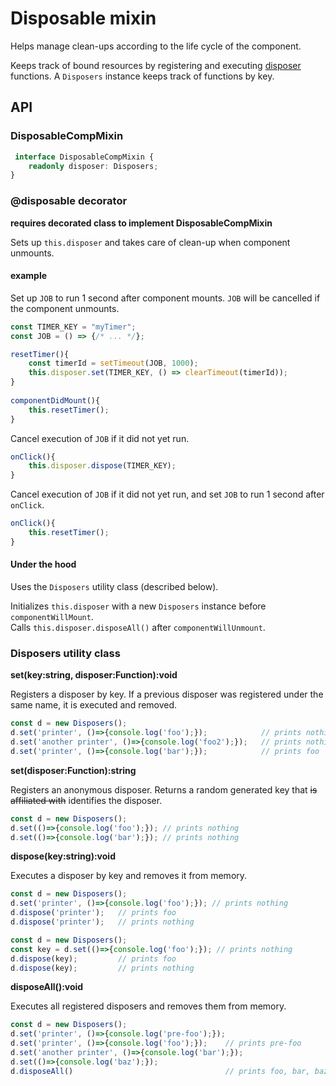 # Disposable mixin

Helps manage clean-ups according to the life cycle of the component. 

Keeps track of bound resources by registering and executing [disposer](https://en.wikipedia.org/wiki/Dispose_pattern) functions. A `Disposers` instance keeps track of functions by key.

## API


### DisposableCompMixin
```ts
 interface DisposableCompMixin {
    readonly disposer: Disposers;
}
```

### @disposable decorator
**requires decorated class to implement DisposableCompMixin**

Sets up `this.disposer` and takes care of clean-up when component unmounts.

#### example

Set up `JOB` to run 1 second after component mounts. `JOB` will be cancelled if the component unmounts.

```ts
const TIMER_KEY = "myTimer";
const JOB = () => {/* ... */};

resetTimer(){
	const timerId = setTimeout(JOB, 1000);
	this.disposer.set(TIMER_KEY, () => clearTimeout(timerId));
}
 
componentDidMount(){
    this.resetTimer();
}
```

Cancel execution of `JOB` if it did not yet run.

```ts
onClick(){
	this.disposer.dispose(TIMER_KEY);
}
```

Cancel execution of `JOB` if it did not yet run, and set `JOB` to run 1 second after `onClick`.

```ts
onClick(){
	this.resetTimer();
}
```

#### Under the hood

Uses the `Disposers` utility class (described below).

Initializes `this.disposer` with a new `Disposers` instance before `componentWillMount`.  
Calls `this.disposer.disposeAll()` after `componentWillUnmount`.

### Disposers utility class

**set(key:string, disposer:Function):void**

Registers a disposer by key. If a previous disposer was registered under the same name, it is executed and removed.

```ts
const d = new Disposers();
d.set('printer', ()=>{console.log('foo');});            // prints nothing
d.set('another printer', ()=>{console.log('foo2');});   // prints nothing
d.set('printer', ()=>{console.log('bar');});            // prints foo
```
**set(disposer:Function):string**

Registers an anonymous disposer. Returns a random generated key that ~~is affiliated with~~ identifies the disposer.

```ts
const d = new Disposers();
d.set(()=>{console.log('foo');}); // prints nothing
d.set(()=>{console.log('bar');}); // prints nothing
```

**dispose(key:string):void**

Executes a disposer by key and removes it from memory.

```ts
const d = new Disposers();
d.set('printer', ()=>{console.log('foo');}); // prints nothing
d.dispose('printer');   // prints foo
d.dispose('printer');   // prints nothing
```

```ts
const d = new Disposers();
const key = d.set(()=>{console.log('foo');}); // prints nothing
d.dispose(key);         // prints foo
d.dispose(key);         // prints nothing
```

**disposeAll():void**

Executes all registered disposers and removes them from memory.

```ts
const d = new Disposers();
d.set('printer', ()=>{console.log('pre-foo');});
d.set('printer', ()=>{console.log('foo');});    // prints pre-foo
d.set('another printer', ()=>{console.log('bar');}); 
d.set(()=>{console.log('baz');});
d.disposeAll()                                  // prints foo, bar, baz
```

